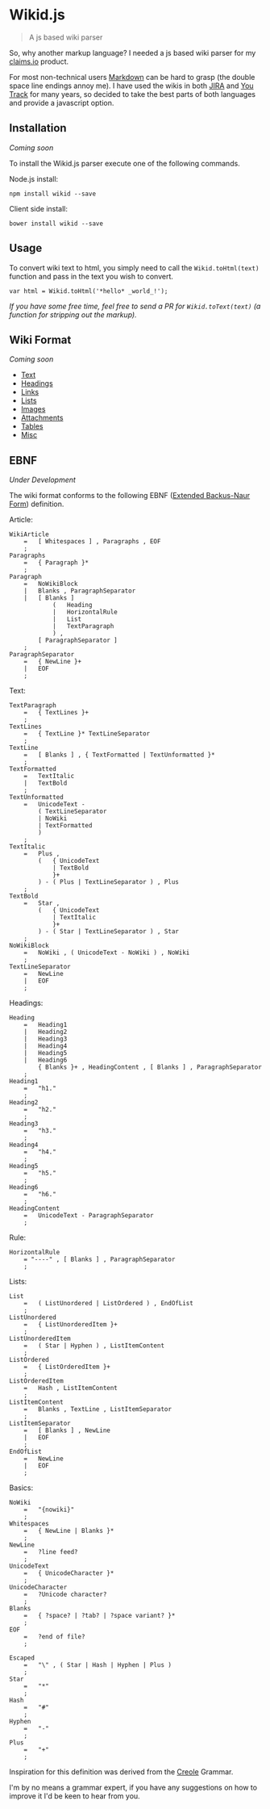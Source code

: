 Wikid.js
=========

> A js based wiki parser

So, why another markup language? I needed a js based wiki parser for my [claims.io](http://claims.io/) product. 

For most non-technical users [Markdown](http://daringfireball.net/projects/markdown/) can be hard to grasp (the double space line endings annoy me). I have used the wikis in both [JIRA](https://www.atlassian.com/software/jira) and [You Track](http://www.jetbrains.com/youtrack/) for many years, so decided to take the best parts of both languages and provide a javascript option.

Installation
----------
_Coming soon_

To install the Wikid.js parser execute one of the following commands.

Node.js install:

```
npm install wikid --save
```
  
Client side install:

```
bower install wikid --save
```

Usage
----------
To convert wiki text to html, you simply need to call the `Wikid.toHtml(text)` function and pass in the text you wish to convert.

```
var html = Wikid.toHtml('*hello* _world_!');
```

_If you have some free time, feel free to send a PR for `Wikid.toText(text)` (a function for stripping out the markup)._

Wiki Format
----------
_Coming soon_

* [Text](#)  
* [Headings](#)   
* [Links](#)  
* [Lists](#)  
* [Images](#)  
* [Attachments](#)  
* [Tables](#)  
* [Misc](#)


EBNF
----------
_Under Development_

The wiki format conforms to the following EBNF ([Extended Backus-Naur Form](http://en.wikipedia.org/wiki/Extended_Backus-Naur_Form)) definition.

Article:

    WikiArticle
        =   [ Whitespaces ] , Paragraphs , EOF
        ;
    Paragraphs
        =   { Paragraph }*
        ;
    Paragraph
        =   NoWikiBlock
        |   Blanks , ParagraphSeparator
        |   [ Blanks ] 
                (   Heading
                |   HorizontalRule
                |   List
                |   TextParagraph
                ) ,
            [ ParagraphSeparator ]
        ;
    ParagraphSeparator
        =   { NewLine }+
        |   EOF
        ;

Text:

    TextParagraph
        =   { TextLines }+
        ;
    TextLines
        =   { TextLine }* TextLineSeparator
        ;
    TextLine
        =   [ Blanks ] , { TextFormatted | TextUnformatted }*
        ;
    TextFormatted
        =   TextItalic
        |   TextBold
        ;
    TextUnformatted
        =   UnicodeText - 
            ( TextLineSeparator 
            | NoWiki
            | TextFormatted
            )
        ;
    TextItalic
        =   Plus , 
            (   { UnicodeText
                | TextBold
                }+
            ) - ( Plus | TextLineSeparator ) , Plus
        ;
    TextBold
        =   Star , 
            (   { UnicodeText
                | TextItalic
                }+
            ) - ( Star | TextLineSeparator ) , Star
        ;
    NoWikiBlock
        =   NoWiki , ( UnicodeText - NoWiki ) , NoWiki
        ;
    TextLineSeparator
        =   NewLine
        |   EOF
        ;

Headings:

    Heading
        =   Heading1
        |   Heading2
        |   Heading3
        |   Heading4
        |   Heading5
        |   Heading6
            { Blanks }+ , HeadingContent , [ Blanks ] , ParagraphSeparator
        ;
    Heading1
        =   "h1."
        ;
    Heading2
        =   "h2."
        ;
    Heading3
        =   "h3."
        ;
    Heading4
        =   "h4."
        ;
    Heading5
        =   "h5."
        ;
    Heading6
        =   "h6."
        ;
    HeadingContent
        =   UnicodeText - ParagraphSeparator
        ;

Rule:

    HorizontalRule
        = "----" , [ Blanks ] , ParagraphSeparator
        ;

Lists:

    List
        =   ( ListUnordered | ListOrdered ) , EndOfList
        ;
    ListUnordered
        =   { ListUnorderedItem }+
        ;
    ListUnorderedItem
        =   ( Star | Hyphen ) , ListItemContent
        ;
    ListOrdered
        =   { ListOrderedItem }+ 
        ;
    ListOrderedItem
        =   Hash , ListItemContent
        ;
    ListItemContent
        =   Blanks , TextLine , ListItemSeparator
        ;
    ListItemSeparator
        =   [ Blanks ] , NewLine
        |   EOF
        ;
    EndOfList
        =   NewLine
        |   EOF
        ;

Basics:

    NoWiki
        =   "{nowiki}"
        ;
    Whitespaces
        =   { NewLine | Blanks }*
        ;
    NewLine
        =   ?line feed?
        ;
    UnicodeText
        =   { UnicodeCharacter }*   
        ;
    UnicodeCharacter
        =   ?Unicode character?
        ;
    Blanks
        =   { ?space? | ?tab? | ?space variant? }*
        ;
    EOF
        =   ?end of file?
        ;
        
    Escaped
        =   "\" , ( Star | Hash | Hyphen | Plus )
        ;
    Star    
        =   "*" 
        ;
    Hash
        =   "#"
        ;
    Hyphen
        =   "-"
        ;
    Plus
        =   "+"
        ;
    
        

Inspiration for this definition was derived from the [Creole](http://dirkriehle.com/wp-content/uploads/2008/01/a4-junghans.pdf) Grammar.

I'm by no means a grammar expert, if you have any suggestions on how to improve it I'd be keen to hear from you.
